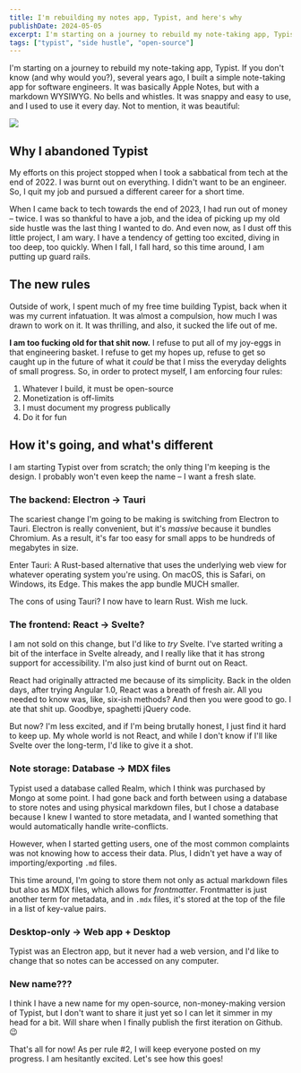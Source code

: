 ```yaml
---
title: I'm rebuilding my notes app, Typist, and here's why
publishDate: 2024-05-05
excerpt: I'm starting on a journey to rebuild my note-taking app, Typist. If you don't know (and why would you?), several years ago, I built a simple note-taking app for software engineers.
tags: ["typist", "side hustle", "open-source"]
---
```

I'm starting on a journey to rebuild my note-taking app, Typist. If you don't know (and why would you?), several years ago, I built a simple note-taking app for software engineers. It was basically Apple Notes, but with a markdown WYSIWYG. No bells and whistles. It was snappy and easy to use, and I used to use it every day. Not to mention, it was beautiful:

![](https://fly.storage.tigris.dev/rough-night-1901/blog/2024/im-rebuilding-typist-heres-why/typist-app-screenshot.png)

## Why I abandoned Typist

My efforts on this project stopped when I took a sabbatical from tech at the end of 2022. I was burnt out on everything. I didn't want to be an engineer. So, I quit my job and pursued a different career for a short time.

When I came back to tech towards the end of 2023, I had run out of money – twice. I was so thankful to have a job, and the idea of picking up my old side hustle was the last thing I wanted to do. And even now, as I dust off this little project, I am wary. I have a tendency of getting too excited, diving in too deep, too quickly. When I fall, I fall hard, so this time around, I am putting up guard rails.

## The new rules

Outside of work, I spent much of my free time building Typist, back when it was my current infatuation. It was almost a compulsion, how much I was drawn to work on it. It was thrilling, and also, it sucked the life out of me.

**I am too fucking old for that shit now.** I refuse to put all of my joy-eggs in that engineering basket. I refuse to get my hopes up, refuse to get so caught up in the future of what it _could_ be that I miss the everyday delights of small progress. So, in order to protect myself, I am enforcing four rules:

1. Whatever I build, it must be open-source
1. Monetization is off-limits
1. I must document my progress publically
1. Do it for fun

## How it's going, and what's different

I am starting Typist over from scratch; the only thing I'm keeping is the design. I probably won't even keep the name – I want a fresh slate.

### The backend: Electron → Tauri

The scariest change I'm going to be making is switching from Electron to Tauri. Electron is really convenient, but it's _massive_ because it bundles Chromium. As a result, it's far too easy for small apps to be hundreds of megabytes in size.

Enter Tauri: A Rust-based alternative that uses the underlying web view for whatever operating system you're using. On macOS, this is Safari, on Windows, its Edge. This makes the app bundle MUCH smaller.

The cons of using Tauri? I now have to learn Rust. Wish me luck.

### The frontend: React → Svelte?

I am not sold on this change, but I'd like to _try_ Svelte. I've started writing a bit of the interface in Svelte already, and I really like that it has strong support for accessibility. I'm also just kind of burnt out on React.

React had originally attracted me because of its simplicity. Back in the olden days, after trying Angular 1.0, React was a breath of fresh air. All you needed to know was, like, six-ish methods? And then you were good to go. I ate that shit up. Goodbye, spaghetti jQuery code.

But now? I'm less excited, and if I'm being brutally honest, I just find it hard to keep up. My whole world is not React, and while I don't know if I'll like Svelte over the long-term, I'd like to give it a shot.

### Note storage: Database → MDX files

Typist used a database called Realm, which I think was purchased by Mongo at some point. I had gone back and forth between using a database to store notes and using physical markdown files, but I chose a database because I knew I wanted to store metadata, and I wanted something that would automatically handle write-conflicts.

However, when I started getting users, one of the most common complaints was not knowing how to access their data. Plus, I didn't yet have a way of importing/exporting `.md` files.

This time around, I'm going to store them not only as actual markdown files but also as MDX files, which allows for _frontmatter_. Frontmatter is just another term for metadata, and in `.mdx` files, it's stored at the top of the file in a list of key-value pairs.

### Desktop-only → Web app + Desktop

Typist was an Electron app, but it never had a web version, and I'd like to change that so notes can be accessed on any computer.

### New name???

I think I have a new name for my open-source, non-money-making version of Typist, but I don't want to share it just yet so I can let it simmer in my head for a bit. Will share when I finally publish the first iteration on Github. 😉

That's all for now! As per rule #2, I will keep everyone posted on my progress. I am hesitantly excited. Let's see how this goes!